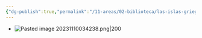 ```yaml
---
{"dg-publish":true,"permalink":"/11-areas/02-biblioteca/las-islas-griegas/","noteIcon":""}
---
```


-  ![Pasted image 20231110034238.png|200](/img/user/10%20Entrada%20%F0%9F%9B%92/%F0%9F%92%BE%20Adjuntos/Pasted%20image%2020231110034238.png)